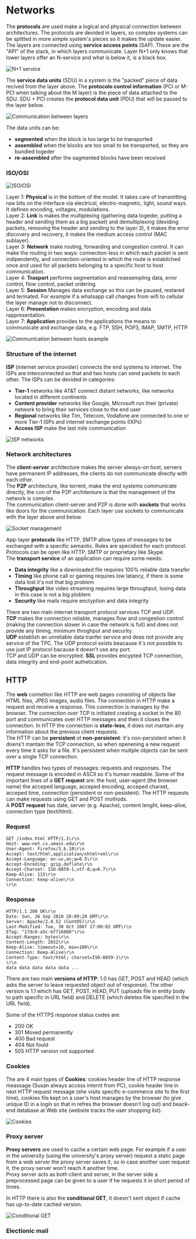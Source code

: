 # Networks
The **protocols** are used make a logical and physical connection between architectures. The protocols are devided in layers, so complex systems can be splitted in more simple system's pieces so it makes the update easier.  
The layers are connected using **service access points** (SAP). These are the "API" of the stack, in which layers communicate. Layer N+1 only knows that lower layers offer an N-service and what is below it, is a black box.

![N+1 service](https://i.imgur.com/FxKEVwd.png)

The **service data units** (SDU) in a system is the "packed" piece of data recived from the layer above.
The **protocolo control information** (PCI or M-PCI when talking about the M layer) is the piece of data attached to the SDU.
SDU + PCI creates the **protocol data unit** (PDU) that will be passed to the layer below.

![Communication between layers](https://i.imgur.com/xvvGyR7.png)

The data units can be:
- **segmented** when the block is too large to be transported
- **assembled** when the blocks are too small to be transported, so they are bundled togeder
- **re-assembled** after the sagmented blocks have been received

### ISO/OSI

![ISO/OSI](https://i.imgur.com/c5rDXCK.png)

Layer 1: **Physical** is in the bottom of the model. It takes care of transmitting raw bits on the interface via electrical, electro-magnetic, light, sound ways. It defines encoding, voltages, modulations.  
Layer 2: **Link** is makes the multiplexing (gathering data togeder, putting a header and sending them as a big packet) and demultiplexing (deviding packets, removing the header and sending to the layer 3), it makes the error discovery and recovery, it makes the medium access control (MAC sublayer).  
Layer 3: **Network** make routing, forwarding and congestion control. It can make the routing in two ways: connection-less in which each packet is sent indipendently, and connection-oriented in which the route is establiched once and used for all packets belonging to a specific host to host communication.  
Layer 4: **Trasport** performs segmentation and reassempling data, error control, flow control, packet ordering.  
Layer 5: **Session** Manages data exchange so this can be paused, restared and terinated. For example if a whatsapp call changes from wifi to cellular the layer manage not to disconnect.  
Layer 6: **Presentation** makes encryption, encoding and data rappresentation.  
Layer 7: **Application** provides to the applications the means to communicate and exchange data, e.g. FTP, SSH, POP3, IMAP, SMTP, HTTP.

![Communication between hosts example](https://i.imgur.com/kCC1wbt.png)

### Structure of the internet

**ISP** (internet service provider) connects the end systems to internet. The ISPs are interconnected so that and two hosts can send packets to each other.
The ISPs can be devided in categories:
- **Tier-1** networks like AT&T connect distant networks, like networks located in different continents
- **Content provider** networks like Google, Microsoft run their (private) network to bring their services close to the end user
- **Regional** networks like Tim, Telecom, Vodafone are connected to one or more Tier-1 ISPs and internet exchange points (IXPs)
- **Access ISP** make the last mile communication

![ISP networks](https://i.imgur.com/cQf9Ke6.png)

### Network architectures
The **client-server** architecture makes the server always-on host, servers have permanent IP addresses, the clients do not communicate directly with each other.  
The **P2P** architecture, like torrent, make the end systems communicate directly, the con of the P2P architenture is that the management of the network is complex.  
The communication client-server and P2P is done with **sockets** that works like doors for the communication. Each layer use sockets to communicate with the layer above and below.

![Socket management](https://i.imgur.com/EtdWsg7.png)

App-layer **protocols** like HTTP, SMTP allow types of messages to be exchanged with a specific semantic. Rules are specidied for each protocol. Protocols can be open like HTTP, SMTP or proprietary like Skype.  
The **transport service** of an application can require some needs:
- **Data integrity** like a downloaded file requires 100% reliable data transfer
- **Timing** like phone call or gaming requires low latancy, if there is some data lost it's not that big problem
- **Throughput** like video streaming requires large throughput, losing data in this case is not a big ploblem
- **Security** like mails require enctyption and data integrity

There are two main internet transport protocol services TCP and UDP.  
**TCP** makes the connection reliable, manages flow and congestion control (making the connection slower in case the network is full) and does not provide any timing, minimum throghput and security.  
**UDP** establish an unreliable data tranfer service and does not provide any service of the TPC. The UDP protocol exists beacause it's not possible to use just IP protocol bacause it doesn't use any port.  
TCP and UDP can be encrypted. **SSL** provides encypted TCP connection, data integrity and end-point authetication.

## HTTP

The **web** connetion like HTTP are web pages consisting of objects like HTML files, JPEG images, audio files. The connection in HTTP make a request and receive a response. This connection is manages by the browser. The connection over TCP is initiated creating a socket in the 80 port and communicates over HTTP messages and then it closes the connection. In HTTP the connection is **state-less**, it does not mantain any information about the previous client requests.  
The HTTP can be **persistent** ot **non-persistent**: it's non-persistent when it doens't mantain the TCP connection, so when openening a new request every time it asks for a file. It's persistent when multple objects can be sent over a single TCP connection.  

**HTTP** handles two types of messages: requests and responses. The request message is encoded in ASCII so it's human readable. Some of the important lines of a **GET request** are: the host, user-agent (the browser name) the acceped language, acceped encoding, acceped charset, acceped time, connection (persistent or non-pesistent). The HTTP requests can make requests using GET and POST mothods.  
A **POST request** has date, server (e.g. Apache), content lenght, keep-alive, connection type (text/html).
### Request
```
GET /index.html HTTP/1.1\r\n
Host: www-net.cs.umass.edu\r\n
User-Agent: Firefox/3.6.10\r\n
Accept: text/html,application/xhtml+xml\r\n
Accept-Language: en-us,en;q=0.5\r\n
Accept-Encoding: gzip,deflate\r\n
Accept-Charset: ISO-8859-1,utf-8;q=0.7\r\n
Keep-Alive: 115\r\n
Connection: keep-alive\r\n
\r\n
```

### Response
```
HTTP/1.1 200 OK\r\n
Date: Sun, 26 Sep 2010 20:09:20 GMT\r\n
Server: Apache/2.0.52 (CentOS)\r\n
Last-Modified: Tue, 30 Oct 2007 17:00:02 GMT\r\n
ETag: "17dc6-a5c-bf716880"\r\n
Accept-Ranges: bytes\r\n
Content-Length: 2652\r\n
Keep-Alive: timeout=10, max=100\r\n
Connection: Keep-Alive\r\n
Content-Type: text/html; charset=ISO-8859-1\r\n
\r\n
data data data data data ...
```


There are two main **versions of HTTP**: 1.0 has GET, POST and HEAD (which asks the server to leave requested object out of response). The other version is 1.1 which has GET, POST, HEAD, PUT (uploads file in entity body to path specific in URL field) and DELETE (which deletes file specified in the URL field).  

Some of the HTTPS response status codes are:
- 200 OK
- 301 Moved permanently
- 400 Bad request
- 404 Not fould
- 505 HTTP version not supported

### Cookies

The are 4 main types of **Cookies**: cookies header line of HTTP response meassage (Susan always access internt from PC), cookie header line in next HTTP request message (she visits specific e-commerce site fo the first time), cookies file kept on a user's host manages by the browser (to give unique ID in a login so that in refres the browser doesn't log out) and beack-end database at Web site (website tracks the user shopping list).

![Cookies](https://i.imgur.com/DZ42h5b.png)

### Proxy server
**Proxy servers** are used to cache a certain web page. For example if a user in the university (using the university's proxy server) request a static page from a web server the proxy server saves it, so in case another user request it, the proxy server won't reach it another time.  
Proxy server acts as both client and server, in the server side a preprocessed page can be given to a user if he requests it in short period of times.

In HTTP there is also the **conditional GET**, it doesn't sent object if cache has up-to-date cached version.

![Conditional GET](https://i.imgur.com/f2VcYzK.png)

### Electionic mail
